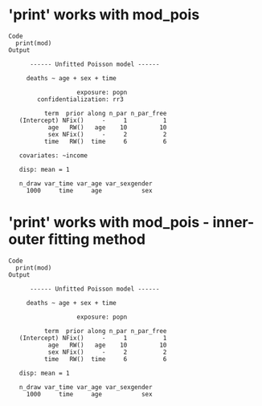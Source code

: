 # 'print' works with mod_pois

    Code
      print(mod)
    Output
      
          ------ Unfitted Poisson model ------
      
         deaths ~ age + sex + time
      
                       exposure: popn
            confidentialization: rr3
      
              term  prior along n_par n_par_free
       (Intercept) NFix()     -     1          1
               age   RW()   age    10         10
               sex NFix()     -     2          2
              time   RW()  time     6          6
      
       covariates: ~income
      
       disp: mean = 1
      
       n_draw var_time var_age var_sexgender
         1000     time     age           sex
      

# 'print' works with mod_pois - inner-outer fitting method

    Code
      print(mod)
    Output
      
          ------ Unfitted Poisson model ------
      
         deaths ~ age + sex + time
      
                       exposure: popn
      
              term  prior along n_par n_par_free
       (Intercept) NFix()     -     1          1
               age   RW()   age    10         10
               sex NFix()     -     2          2
              time   RW()  time     6          6
      
       disp: mean = 1
      
       n_draw var_time var_age var_sexgender
         1000     time     age           sex
      


